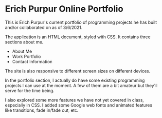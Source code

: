 # Erich Purpur Online Portfolio

This is Erich Purpur's current portfolio of programming projects he has built and/or collaborated on as of 3/6/2021.

The application is an HTML document, styled with CSS. 
It contains three sections about me.
* About Me
* Work Portfolio
* Contact Information

The site is also responsive to different screen sizes on different devices.

In the portfolio section, I actually do have some existing programming projects I can use at the moment. A few of them are a bit amateur but they'll serve for the time being. 

I also explored some more features we have not yet covered in class, especially in CSS. I added some Google web fonts and animated features like transitions, fade in/fade out, etc. 
